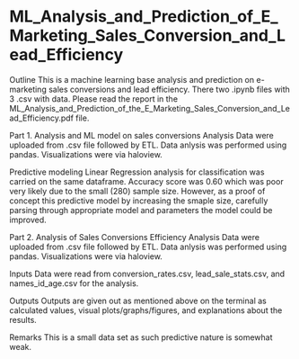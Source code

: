 # ML_Analysis_and_Prediction_of_E_Marketing_Sales_Conversion_and_Lead_Efficiency

Outline
This is a machine learning base analysis and prediction on e-marketing sales conversions and lead efficiency. There two .ipynb files with 3 .csv with data. Please read the report in the ML_Analysis_and_Prediction_of_the_E_Marketing_Sales_Conversion_and_Lead_Efficiency.pdf file.

Part 1. Analysis and ML model on sales conversions
Analysis Data were uploaded from .csv file followed by ETL. Data anlysis was performed using pandas. Visualizations were via haloview.

Predictive modeling Linear Regression analysis for classification was carried on the same dataframe. Accuracy score was 0.60 which was poor very likely due to the small (280) sample size. However, as a proof of concept this predictive model by increasing the smaple size, carefully parsing through appropriate model and parameters the model could be improved.

Part 2. Analysis of Sales Conversions Efficiency
Analysis Data were uploaded from .csv file followed by ETL. Data anlysis was performed using pandas. Visualizations were via haloview.

Inputs 
Data were read from conversion_rates.csv, lead_sale_stats.csv, and names_id_age.csv for the analysis.

Outputs 
Outputs are given out as mentioned above on the terminal as calculated values, visual plots/graphs/figures, and explanations about the results.

Remarks 
This is a small data set as such predictive nature is somewhat weak.
